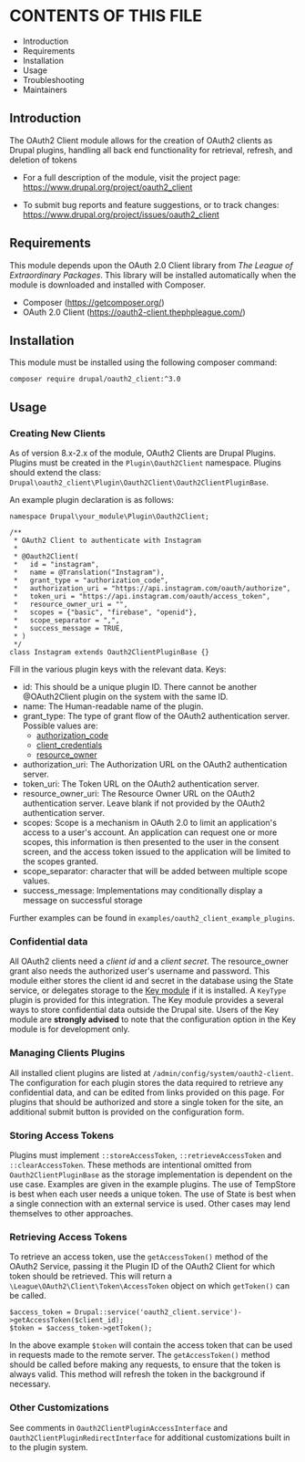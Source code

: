 # CONTENTS OF THIS FILE

 * Introduction
 * Requirements
 * Installation
 * Usage
 * Troubleshooting
 * Maintainers


## Introduction

The OAuth2 Client module allows for the creation of OAuth2 clients as Drupal
plugins, handling all back end functionality for retrieval, refresh, and
deletion of tokens

 * For a full description of the module, visit the project page:
   https://www.drupal.org/project/oauth2_client

 * To submit bug reports and feature suggestions, or to track changes:
   https://www.drupal.org/project/issues/oauth2_client


## Requirements

This module depends upon the OAuth 2.0 Client library from _The League of
Extraordinary Packages_. This library will be installed automatically when the
module is downloaded and installed with Composer.

 * Composer (https://getcomposer.org/)
 * OAuth 2.0 Client (https://oauth2-client.thephpleague.com/)


## Installation

This module must be installed using the following composer command:

`composer require drupal/oauth2_client:^3.0`

## Usage

### Creating New Clients

As of version 8.x-2.x of the module, OAuth2 Clients are Drupal Plugins.
Plugins must be created in the `Plugin\Oauth2Client` namespace.
Plugins should extend the class:
`Drupal\oauth2_client\Plugin\Oauth2Client\Oauth2ClientPluginBase`.

An example plugin declaration is as follows:

```
namespace Drupal\your_module\Plugin\Oauth2Client;

/**
 * OAuth2 Client to authenticate with Instagram
 *
 * @Oauth2Client(
 *   id = "instagram",
 *   name = @Translation("Instagram"),
 *   grant_type = "authorization_code",
 *   authorization_uri = "https://api.instagram.com/oauth/authorize",
 *   token_uri = "https://api.instagram.com/oauth/access_token",
 *   resource_owner_uri = "",
 *   scopes = {"basic", "firebase", "openid"},
 *   scope_separator = ",",
 *   success_message = TRUE,
 * )
 */
class Instagram extends Oauth2ClientPluginBase {}
  ```

Fill in the various plugin keys with the relevant data. Keys:

 * id: This should be a unique plugin ID. There cannot be another @OAuth2Client
      plugin on the system with the same ID.
 * name: The Human-readable name of the plugin.
 * grant_type: The type of grant flow of the OAuth2 authentication server.
   Possible values are:
   * [authorization_code](https://alexbilbie.com/guide-to-oauth-2-grants/#authorisation-code-grant-section-41)
   * [client_credentials](https://alexbilbie.com/guide-to-oauth-2-grants/#client-credentials-grant--section-44)
   * [resource_owner](https://alexbilbie.com/guide-to-oauth-2-grants/#resource-owner-credentials-grant-section-43)
 * authorization_uri: The Authorization URL on the OAuth2 authentication server.
 * token_uri: The Token URL on the OAuth2 authentication server.
 * resource_owner_uri: The Resource Owner URL on the OAuth2 authentication
   server. Leave blank if not provided by the OAuth2 authentication server.
 * scopes: Scope is a mechanism in OAuth 2.0 to limit an application's access
   to a user's account. An application can request one or more scopes, this
   information is then presented to the user in the consent screen, and the
   access token issued to the application will be limited to the scopes granted.
 * scope_separator: character that will be added between multiple scope values.
 * success_message: Implementations may conditionally display a message on
   successful storage

Further examples can be found in `examples/oauth2_client_example_plugins`.

### Confidential data

All OAuth2 clients need a _client id_ and a _client secret_. The resource_owner
grant also needs the authorized user's username and password. This module either
stores the client id and secret in the database using the State service, or
delegates storage to the [Key module](https://www.drupal.org/project/key) if it
is installed.  A `KeyType` plugin is provided for this integration.  The Key
module provides a several ways to store confidential data outside the Drupal
site. Users of the Key module are **strongly
advised** to note that the configuration option in the Key module is for
development only.

### Managing Clients Plugins

All installed client plugins are listed at `/admin/config/system/oauth2-client`.
The configuration for each plugin stores the data required to retrieve any
confidential data, and can be edited from links provided on this page. For
plugins that should be authorized and store a single token for the site, an
additional submit button is provided on the configuration form.

### Storing Access Tokens

Plugins must implement `::storeAccessToken`, `::retrieveAccessToken` and
`::clearAccessToken`.  These methods are intentional omitted from
`Oauth2ClientPluginBase` as the storage implementation is dependent on the
use case.  Examples are given in the example plugins.  The use of TempStore
is best when each user needs a unique token.  The use of State is best when
a single connection with an external service is used.  Other cases may lend
themselves to other approaches.

### Retrieving Access Tokens

To retrieve an access token, use the `getAccessToken()` method of the OAuth2
Service, passing it the Plugin ID of the OAuth2 Client for which token should be
retrieved. This will return a `\League\OAuth2\Client\Token\AccessToken` object
on which `getToken()` can be called.

```
$access_token = Drupal::service('oauth2_client.service')->getAccessToken($client_id);
$token = $access_token->getToken();
```

In the above example `$token` will contain the access token that can be used in
requests made to the remote server. The `getAccessToken()` method should be
called before making any requests, to ensure that the token is always valid.
This method will refresh the token in the background if necessary.

### Other Customizations

See comments in `Oauth2ClientPluginAccessInterface` and
`Oauth2ClientPluginRedirectInterface` for additional customizations built in
to the plugin system.
